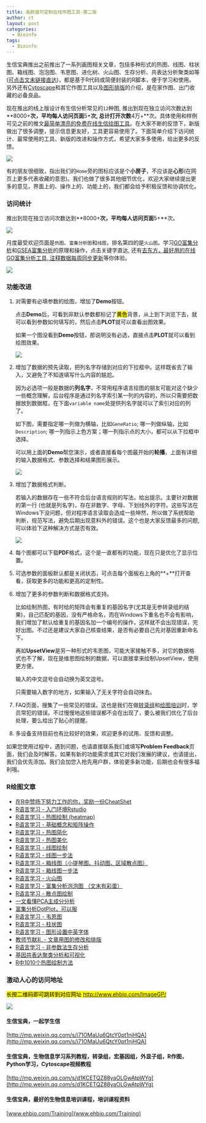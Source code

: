 ```yaml
---
title: 高颜值可定制在线作图工具-第二版
author: ct
layout: post
categories:
  - Bioinfo
tags:
  - Bioinfo
---
```



生信宝典推出之前推出了一系列画图相关文章，包括多种形式的热图、线图、柱状图、箱线图、泡泡图、韦恩图、进化树、火山图、生存分析、共表达分析聚类如等([可点击文末链接直达](http://mp.weixin.qq.com/s/bsvB1k17Izom2ldgdwXrdg))，都是基于R代码或简便封装的R脚本，便于学习和使用。另外还有[Cytoscape](http://mp.weixin.qq.com/s/C4EBufEtFF6bhBKrH8NXng)和其它作图工具以及[图形排版](http://mp.weixin.qq.com/s/HTsufk71U3wf14OOWSKEeQ)的介绍，是在家作图、出门收藏的必备良品。

现在推出的线上版设计有生信分析常见的`12`种图, 推出到现在独立访问次数达到**8000+**次，平均每人访问页面**5+**次, 总计打开次数**4万+**次。具体使用和样例可见之前的推文[最简单漂亮的免费在线生信绘图工具](http://mp.weixin.qq.com/s/pTHHqxuf0y1MCCCBaZjt9A)。在大家不断的反馈下，新版做出了很多调整，提示信息更友好，工具更容易使用了。下面简单介绍下访问统计、最常使用的工具、新版的改进和操作方式，希望大家多多使用，给出更多的反馈。

![](http://blog.genesino.com/images/imageGP/easyChart_list.png)

有的朋友很细致，指出我们的`Home`旁的图标应该是个**小房子**，不应该是**心形**(在网页上更多代表收藏的意思)。我们也做了很多其他细节优化，欢迎大家继续提出更多的意见，界面上的、操作上的、功能上的，我们都会给予积极反馈和协调优化。

### 访问统计

推出到现在独立访问次数达到**8000+**次，平均每人访问页面**5+**次。

![](http://blog.genesino.com/images/imageGP/ImageGP1_record.png)

月度最受欢迎页面是`热图`、`富集分析图`和`线图`，排名第四的是`火山图`。学习[GO富集分析](http://mp.weixin.qq.com/s/d1KCETQZ88yaOLGwAtpWYg)和[GSEA富集分析](http://mp.weixin.qq.com/s/3Nd3urhfRGkw-F0LGZrlZQ)的原理和操作，点击关键字直达, 还有[去东方，最好用的在线GO富集分析工具, 注释数据每周同步更新](http://mp.weixin.qq.com/s/l6j2encDfEQkt2UeNCMFhg)等你体验。

![](http://blog.genesino.com/images/imageGP/ImageGP1_month.png)

### 功能改进

1. 对需要有必填参数的绘图，增加了**Demo**按钮。

   点击**Demo**后，可看到非默认参数都标记了<mark>黄色</mark>背景，从上到下浏览下去，就可以看到参数如何填写的，然后点击**PLOT**就可以查看出图效果。
   
   如果一个图没看到**Demo**按钮，那说明没有必选，直接点击**PLOT**就可以看到绘图效果。

   ![](http://blog.genesino.com/images/imageGP/line_demo1.png)

2. 增加了数据的预先读取，把列名字存储到对应的下拉框中。这样既省去了输入，又避免了不知道填写什么内容的尴尬。

   因为必选项一般是数据的**列名字**，不常用程序语言绘图的朋友可能对这个缺少一些概念理解，后台程序是通过列名字索引某一列的内容的，所以只需要把数据放到数据框，在下面`variable name`处提供列名字就可以了索引对应的列了。

   如下图，需要指定哪一列做为横轴，比如`GeneRatio`; 哪一列做纵轴，比如`Description`; 哪一列指示上色方案；哪一列指示点的大小，都可以从下拉框中选择。
   
   可以用上面的**Demo**帮您演示，或者直接看每个图最开始的**轮播**，上面有详细的输入数据格式、参数选择和结果图形展示。
   
   ![](http://blog.genesino.com/images/imageGP/data_format_xialakuang.png)

3. 增加了数据格式判断。

   若输入的数据存在一些不符合后台语言规则的写法，给出提示。主要针对数据的第一行 (也就是列名字)，存在非数字、字母、下划线外的字符。这些写法在Windows下没问题，但对程序语言读取会造成一些坤然，所以做了系统帮助判断，规范写法，避免后期出现意料外的错误。这个也是大家反馈最多的问题, 可以体验下这种解决方式是否有效。

   ![](http://blog.genesino.com/images/imageGP/data_format_detection.png)

4. 每个图都可以下载**PDF**格式，这个是一直都有的功能，现在只是优化了显示位置。

5. 可选参数的面板默认都是关闭状态，可点击每个面板右上角的**+**打开查看，获取更多的功能和更高的定制性。

6. 增加了更多的参数判断和数据格式支持。

   比如绘制热图，有时给的矩阵会有重复的基因名字(尤其是无参转录组的结果)，自己匹配的基因，没有严格命名，而在Windows下重名也不会有影响，我们增加了默认给重复的基因名加一个编号的操作，这样就不会出现错误，完好出图。不过还是建议大家自己核查结果，是否有必要自己先对基因重新命名下。
   
   再如**UpsetView**是另一种形式的韦恩图，可能大家接触不多，对它的数据格式也不了解，现在是维恩图绘制的数据，可以直接拿来绘制UpsetView，使用更方便。

   输入的中文逗号会自动换为英文逗号。

   只需要输入数字的地方，如果输入了无关字符会自动抹去。

7. FAQ页面，搜集了一些常见的错误。这也是我们在做[转录组](http://mp.weixin.qq.com/s/BmtIOcIzIutufFilbJIgEA)和[绘图培训](http://mp.weixin.qq.com/s/aRuaX-qXlHkF2vme9QqWag)时，学员常犯的错误。不过慢慢地这些错误都不会在出现了，要么被我们优化了后台处理，要么给出了贴心的提醒。

8. 多设备支持目前也有比较好的效果，欢迎更多的试用、反馈和调整。

如果您使用过程中，遇到问题，也请直接联系我们或填写**Problem Feedback**页面，我们会及时解答。如果有新的功能需求或其它对我们发展的建议，也请提出，我们会优先添加。我们会加您入抢先用户群，体验更多新功能，后期也会有很多福利哦。

   
### R绘图文章

* [在R中赞扬下努力工作的你，奖励一份CheatShet](http://mp.weixin.qq.com/s/x3tWrQPriLRFXO8ZaD93EQ)
* [R语言学习 - 入门环境Rstudio](http://mp.weixin.qq.com/s?__biz=MzI5MTcwNjA4NQ==&amp;mid=2247483882&amp;idx=1&amp;sn=e16903b4b745a1ef51855be3824149f6&amp;chksm=ec0dc460db7a4d76a70bd4ca2d250f147225252ee963d3e577affaebeeb81dea1ff639d5e9aa#rd)
* [R语言学习 - 热图绘制 (heatmap)](http://mp.weixin.qq.com/s?__biz=MzI5MTcwNjA4NQ==&amp;mid=2247483889&amp;idx=1&amp;sn=9c9970cb120ac1e976713aca558ac9bf&amp;chksm=ec0dc47bdb7a4d6d6441e36055aa075b03d5592862eae01c05761e5972b39a62cf2228b19787#rd)
* [R语言学习 - 基础概念和矩阵操作](http://mp.weixin.qq.com/s?__biz=MzI5MTcwNjA4NQ==&amp;mid=2247483891&amp;idx=1&amp;sn=40daf6435398c4d9a41f332e9bba4915&amp;chksm=ec0dc479db7a4d6fec413bfb90a4660eb035b440d2bbee998114f7af29e3b3338a8adf62540a#rd)
* [R语言学习 - 热图简化](http://mp.weixin.qq.com/s?__biz=MzI5MTcwNjA4NQ==&amp;mid=2247483921&amp;idx=1&amp;sn=8326bc566e945386cad27250a33a1bf6&amp;chksm=ec0dc79bdb7a4e8d28bb909994432dab9bf09346b6f64a35ec1e657cbb298f10ca20c6838ca7#rd)
* [R语言学习 - 热图美化](http://mp.weixin.qq.com/s?__biz=MzI5MTcwNjA4NQ==&amp;mid=2247483901&amp;idx=1&amp;sn=5770a863352acd8f8aec3e157131bef8&amp;chksm=ec0dc477db7a4d61e5ee49323529d5b406941f0b2ebb63a8a8e7f35b28b97ada059692671c5b#rd)
* [R语言学习 - 线图绘制](http://mp.weixin.qq.com/s?__biz=MzI5MTcwNjA4NQ==&amp;mid=2247483937&amp;idx=1&amp;sn=8368c9346ccce10121c8a7b574c12f88&amp;chksm=ec0dc7abdb7a4ebd859713b8740b53f148e3ebb5047776e9cf42f2306ab082b6b968568f2f23#rd)
* [R语言学习 - 线图一步法](http://mp.weixin.qq.com/s?__biz=MzI5MTcwNjA4NQ==&amp;mid=2247483947&amp;idx=1&amp;sn=7cf0252efff5433447507b977fcaff97&amp;chksm=ec0dc7a1db7a4eb77a269709bdf2c8ab51bcad89aa780ec0be171a333e1cb8f3cc27eff277a1#rd)
* [R语言学习 - 箱线图（小提琴图、抖动图、区域散点图）](http://mp.weixin.qq.com/s?__biz=MzI5MTcwNjA4NQ==&amp;mid=2247483964&amp;idx=1&amp;sn=ee52ac37fb9a919f5c75c0abe2a49ad4&amp;chksm=ec0dc7b6db7a4ea0a51306347fc43265c41fda3eeaf4764ddc3795546371327579676cd74a38#rd)
* [R语言学习 - 箱线图一步法](http://mp.weixin.qq.com/s?__biz=MzI5MTcwNjA4NQ==&amp;mid=2247483971&amp;idx=1&amp;sn=1b40a1137ccb8b2fa1ab3eb1d0f05de9&amp;chksm=ec0dc7c9db7a4edf16ea4966b9acb7f23cd23bd6a2e59450ae11bdac899fa2fceb124264dcf4#rd)
* [R语言学习 - 火山图](http://mp.weixin.qq.com/s?__biz=MzI5MTcwNjA4NQ==&amp;mid=2247483996&amp;idx=1&amp;sn=9a29d52e78e9acffeb0a78077a14f9f2&amp;chksm=ec0dc7d6db7a4ec0163259e81e4ded54875a5dd8adaafbc6975a86c71223d863627ba37801e5#rd)
* [R语言学习 - 富集分析泡泡图 （文末有彩蛋）](http://mp.weixin.qq.com/s?__biz=MzI5MTcwNjA4NQ==&amp;mid=2247483978&amp;idx=1&amp;sn=e0c158c0e92375553036cc37f4987e40&amp;chksm=ec0dc7c0db7a4ed6ac593493b7d8b52f11f2feb92d24fa00d19527fbb6f95b24f7e313ef9440#rd")
* [R语言学习 - 散点图绘制](http://mp.weixin.qq.com/s?__biz=MzI5MTcwNjA4NQ==&amp;mid=2247484056&amp;idx=1&amp;sn=f9b2b4f7495b432e9294b7cbf42eaf33&amp;chksm=ec0dc712db7a4e04769d322558364b4b401b0a8153097c7252e83170e9201a31c2a7abbaf101#rd)
* [一文看懂PCA主成分分析](http://mp.weixin.qq.com/s?__biz=MzI5MTcwNjA4NQ==&amp;mid=2247484036&amp;idx=1&amp;sn=22ee356d0c9680d56dada1b777985ed2&amp;chksm=ec0dc70edb7a4e182a21475e9ddcde35b907c291549cc8c2e767be260af445ff5455aa358b04#rd)
* [富集分析DotPlot，可以服](http://mp.weixin.qq.com/s?__biz=MzI5MTcwNjA4NQ==&amp;mid=2247484063&amp;idx=1&amp;sn=f4e93d428e4910b4abbee9c0430cd170&amp;chksm=ec0dc715db7a4e0318b388ba2ab3d51677741421c42ada474a0ac6046a0699283014eae84b6f#rd)
* [R语言学习 - 韦恩图](http://mp.weixin.qq.com/s?__biz=MzI5MTcwNjA4NQ==&mid=2247484076&idx=1&sn=fa5af19a2a4db4b0c5c7f145bf93ca57&chksm=ec0dc726db7a4e30fe7a0492ed9ea8eb5fa1c34641b1442a2da003efde0546b30c48fde3f118#rd)
* [R语言学习 - 柱状图](http://mp.weixin.qq.com/s?__biz=MzI5MTcwNjA4NQ==&amp;mid=2247484134&amp;idx=1&amp;sn=ffb41298eae74834af2f5dad05d37921&amp;chksm=ec0dc76cdb7a4e7a852ac0670532c12c690399f140a2335f640eaf01f7da26bc5480941686a9#rd)
* [R语言学习 - 图形设置中英字体](http://mp.weixin.qq.com/s/NAwyvtTS7t5rRU7KKBwHTA)
* [教师节献礼 - 文章用图的修改和排版](https://mp.weixin.qq.com/s/IJNyhinakY0lSXgCN7b9ug)
* [R语言学习 - 非参数法生存分析](http://mp.weixin.qq.com/s/_Dy9Yn8fc8I0rASGxH5x9A)
* [基因共表达聚类分析和可视化](http://mp.weixin.qq.com/s/ST2SAmfKOptpJOHS8podmQ)
* [R中1010个热图绘制方法](http://mp.weixin.qq.com/s/N7oLvJ1oPIImgybJVVSxXg)

### 激动人心的访问地址

<mark>长按二维码即可跳转到对应网址 <http://www.ehbio.com/ImageGP/></mark>

![](http://www.ehbio.com/ehbio_resource/easy_chart.png)



#### 生信宝典，一起学生信

[http://mp.weixin.qq.com/s/i71OMaUu6QtcY0pt1njHQA](http://mp.weixin.qq.com/s/i71OMaUu6QtcY0pt1njHQA)

#### 生信宝典，生物信息学习系列教程，转录组，宏基因组，外显子组，R作图，Python学习，Cytoscape视频教程

[http://mp.weixin.qq.com/s/d1KCETQZ88yaOLGwAtpWYg](http://mp.weixin.qq.com/s/d1KCETQZ88yaOLGwAtpWYg)

#### 生信宝典，最好的生物信息培训课程，培训课程资料

[www.ehbio.com/Training](www.ehbio.com/Training)

